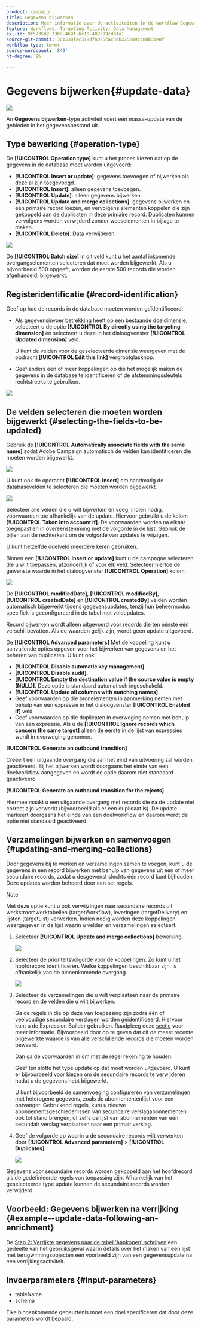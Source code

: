 ```yaml
---
product: campaign
title: Gegevens bijwerken
description: Meer informatie over de activiteiten in de workflow Gegevens bijwerken
feature: Workflows, Targeting Activity, Data Management
exl-id: 9f5735d2-73b8-469f-bc10-482c99cdd4a1
source-git-commit: 381538fac319dfa075cac3db2252a9cc80b31e0f
workflow-type: tm+mt
source-wordcount: '849'
ht-degree: 2%

---
```


# Gegevens bijwerken{#update-data}

![](../../assets/v7-only.svg)

An **Gegevens bijwerken**-type activiteit voert een massa-update van de gebieden in het gegevensbestand uit.

## Type bewerking {#operation-type}

De **[!UICONTROL Operation type]** kunt u het proces kiezen dat op de gegevens in de database moet worden uitgevoerd:

* **[!UICONTROL Insert or update]**: gegevens toevoegen of bijwerken als deze al zijn toegevoegd.
* **[!UICONTROL Insert]**: alleen gegevens toevoegen.
* **[!UICONTROL Update]**: alleen gegevens bijwerken.
* **[!UICONTROL Update and merge collections]**: gegevens bijwerken en een primaire record kiezen, en vervolgens elementen koppelen die zijn gekoppeld aan de duplicaten in deze primaire record. Duplicaten kunnen vervolgens worden verwijderd zonder weeselementen in bijlage te maken.
* **[!UICONTROL Delete]**: Data verwijderen.

![](assets/s_advuser_update_data_1.png)

De **[!UICONTROL Batch size]** in dit veld kunt u het aantal inkomende overgangselementen selecteren dat moet worden bijgewerkt. Als u bijvoorbeeld 500 opgeeft, worden de eerste 500 records die worden afgehandeld, bijgewerkt.

## Registeridentificatie {#record-identification}

Geef op hoe de records in de database moeten worden geïdentificeerd:

* Als gegevensinvoer betrekking heeft op een bestaande doeldimensie, selecteert u de optie **[!UICONTROL By directly using the targeting dimension]** en selecteert u deze in het dialoogvenster **[!UICONTROL Updated dimension]** veld.

   U kunt de velden voor de geselecteerde dimensie weergeven met de opdracht **[!UICONTROL Edit this link]** vergrootglasknop.

* Geef anders een of meer koppelingen op die het mogelijk maken de gegevens in de database te identificeren of de afstemmingssleutels rechtstreeks te gebruiken.

![](assets/s_advuser_update_data_2.png)

## De velden selecteren die moeten worden bijgewerkt {#selecting-the-fields-to-be-updated}

Gebruik de **[!UICONTROL Automatically associate fields with the same name]** zodat Adobe Campaign automatisch de velden kan identificeren die moeten worden bijgewerkt.

![](assets/s_advuser_update_data_3b.png)

U kunt ook de opdracht **[!UICONTROL Insert]** om handmatig de databasevelden te selecteren die moeten worden bijgewerkt.

![](assets/s_advuser_update_data_3.png)

Selecteer alle velden die u wilt bijwerken en voeg, indien nodig, voorwaarden toe afhankelijk van de update. Hiervoor gebruikt u de kolom **[!UICONTROL Taken into account if]**. De voorwaarden worden na elkaar toegepast en in overeenstemming met de volgorde in de lijst. Gebruik de pijlen aan de rechterkant om de volgorde van updates te wijzigen.

U kunt hetzelfde doelveld meerdere keren gebruiken.

Binnen een **[!UICONTROL Insert or update]** kunt u de campagne selecteren die u wilt toepassen, afzonderlijk of voor elk veld. Selecteer hiertoe de gewenste waarde in het dialoogvenster **[!UICONTROL Operation]** kolom.

![](assets/s_advuser_update_data_5.png)

De **[!UICONTROL modifiedDate]**, **[!UICONTROL modifiedBy]**, **[!UICONTROL createdDate]** en **[!UICONTROL createdBy]** velden worden automatisch bijgewerkt tijdens gegevensupdates, tenzij hun beheermodus specifiek is geconfigureerd in de tabel met veldupdates.

Record bijwerken wordt alleen uitgevoerd voor records die ten minste één verschil bevatten. Als de waarden gelijk zijn, wordt geen update uitgevoerd.

De **[!UICONTROL Advanced parameters]** Met de koppeling kunt u aanvullende opties opgeven voor het bijwerken van gegevens en het beheren van duplicaten. U kunt ook:

* **[!UICONTROL Disable automatic key management]**.
* **[!UICONTROL Disable audit]**.
* **[!UICONTROL Empty the destination value if the source value is empty (NULL)]**. Deze optie is standaard automatisch ingeschakeld.
* **[!UICONTROL Update all columns with matching names]**.
* Geef voorwaarden op die bronelementen in aanmerking nemen met behulp van een expressie in het dialoogvenster **[!UICONTROL Enabled if]** veld.
* Geef voorwaarden op die duplicaten in overweging nemen met behulp van een expressie. Als u de **[!UICONTROL Ignore records which concern the same target]** alleen de eerste in de lijst van expressies wordt in overweging genomen.

**[!UICONTROL Generate an outbound transition]**

Creeert een uitgaande overgang die aan het eind van uitvoering zal worden geactiveerd. Bij het bijwerken wordt doorgaans het einde van een doelworkflow aangegeven en wordt de optie daarom niet standaard geactiveerd.

**[!UICONTROL Generate an outbound transition for the rejects]**

Hiermee maakt u een uitgaande overgang met records die na de update niet correct zijn verwerkt (bijvoorbeeld als er een duplicaat is). De update markeert doorgaans het einde van een doelworkflow en daarom wordt de optie niet standaard geactiveerd.

## Verzamelingen bijwerken en samenvoegen {#updating-and-merging-collections}

Door gegevens bij te werken en verzamelingen samen te voegen, kunt u de gegevens in een record bijwerken met behulp van gegevens uit een of meer secundaire records, zodat u desgewenst slechts één record kunt bijhouden. Deze updates worden beheerd door een set regels.

>[!NOTE]
>
>Met deze optie kunt u ook verwijzingen naar secundaire records uit werkstroomwerktabellen (targetWorkflow), leveringen (targetDelivery) en lijsten (targetList) verwerken. Indien nodig worden deze koppelingen weergegeven in de lijst waarin u velden en verzamelingen selecteert.

1. Selecteer **[!UICONTROL Update and merge collections]** bewerking.

   ![](assets/update_and_merge_collections1.png)

1. Selecteer de prioriteitsvolgorde voor de koppelingen. Zo kunt u het hoofdrecord identificeren. Welke koppelingen beschikbaar zijn, is afhankelijk van de binnenkomende overgang.

   ![](assets/update_and_merge_collections2.png)

1. Selecteer de verzamelingen die u wilt verplaatsen naar de primaire record en de velden die u wilt bijwerken.

   Ga de regels in die op deze van toepassing zijn zodra één of veelvoudige secundaire verslagen worden geïdentificeerd. Hiervoor kunt u de Expression Builder gebruiken. Raadpleeg deze [sectie](../../platform/using/defining-filter-conditions.md#building-expressions) voor meer informatie. Bijvoorbeeld door op te geven dat dit de meest recente bijgewerkte waarde is van alle verschillende records die moeten worden bewaard.

   Dan ga de voorwaarden in om met de regel rekening te houden.

   Geef ten slotte het type update op dat moet worden uitgevoerd. U kunt er bijvoorbeeld voor kiezen om de secundaire records te verwijderen nadat u de gegevens hebt bijgewerkt.

   U kunt bijvoorbeeld de samenvoeging configureren van verzamelingen met heterogene gegevens, zoals de abonnementenlijst voor een ontvanger. Gebruikend regels, kunt u nieuwe abonnementsgeschiedenissen van secundaire verslagabonnementen ook tot stand brengen, of zelfs de lijst van abonnementen van een secundair verslag verplaatsen naar een primair verslag.

1. Geef de volgorde op waarin u de secundaire records wilt verwerken door **[!UICONTROL Advanced parameters]** > **[!UICONTROL Duplicates]**.

   ![](assets/update_and_merge_collections3.png)

Gegevens voor secundaire records worden gekoppeld aan het hoofdrecord als de gedefinieerde regels van toepassing zijn. Afhankelijk van het geselecteerde type update kunnen de secundaire records worden verwijderd.

## Voorbeeld: Gegevens bijwerken na verrijking {#example--update-data-following-an-enrichment}

De [Stap 2: Verrijkte gegevens naar de tabel &#39;Aankopen&#39; schrijven](creating-a-summary-list.md#step-2--writing-enriched-data-to-the--purchases--table) een gedeelte van het gebruiksgeval waarin details over het maken van een lijst met terugwinningsobjecten een voorbeeld zijn van een gegevensupdate na een verrijkingsactiviteit.

## Invoerparameters {#input-parameters}

* tableName
* schema

Elke binnenkomende gebeurtenis moet een doel specificeren dat door deze parameters wordt bepaald.
